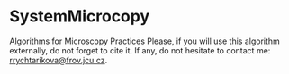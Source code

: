 # SystemMicrocopy
Algorithms for Microscopy Practices
Please, if you will use this algorithm externally, do not forget to cite it. If any, do not hesitate to contact me: rrychtarikova@frov.jcu.cz.
